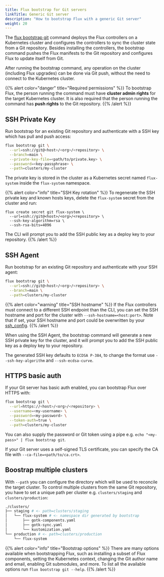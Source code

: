 ```yaml
---
title: Flux bootstrap for Git servers
linkTitle: Generic Git server
description: "How to bootstrap Flux with a generic Git server"
weight: 20
---
```


The [flux bootstrap git](/flux/cmd/flux_bootstrap_git/) command deploys the Flux controllers
on a Kubernetes cluster and configures the controllers to sync the cluster state from a Git repository.
Besides installing the controllers, the bootstrap command pushes the Flux manifests to the Git repository
and configures Flux to update itself from Git.

After running the bootstrap command, any operation on the cluster (including Flux upgrades)
can be done via Git push, without the need to connect to the Kubernetes cluster.

{{% alert color="danger" title="Required permissions" %}}
To bootstrap Flux, the person running the command must have **cluster admin rights** for the target Kubernetes cluster.
It is also required that the person running the command has **push rights** to the Git repository.
{{% /alert %}}

## SSH Private Key

Run bootstrap for an existing Git repository and authenticate with a SSH key which has pull and push access:

```sh
flux bootstrap git \
  --url=ssh://git@<host>/<org>/<repository> \
  --branch=main \
  --private-key-file=<path/to/private.key> \
  --password=<key-passphrase> \
  --path=clusters/my-cluster
```

The private key is stored in the cluster as a Kubernetes secret named `flux-system`
inside the `flux-system` namespace.

{{% alert color="info" title="SSH Key rotation" %}}
To regenerate the SSH private key and known hosts keys,
delete the `flux-system` secret from the cluster and run:

```shell
flux create secret git flux-system \
  --url=ssh://git@<host>/<org>/<repository> \
  --ssh-key-algorithm=rsa \
  --ssh-rsa-bits=4096
```

The CLI will prompt you to add the SSH public key as a deploy key to your repository.
{{% /alert %}}

## SSH Agent

Run bootstrap for an existing Git repository and authenticate with your SSH agent:

```sh
flux bootstrap git \
  --url=ssh://git@<host>/<org>/<repository> \
  --branch=main \
  --path=clusters/my-cluster
```

{{% alert color="warning" title="SSH hostname" %}}
If the Flux controllers must connect to a different SSH endpoint
than the CLI, you can set the SSH hostname and port for the cluster
with `--ssh-hostname=<host:port>`.
Note that if set, your SSH hostname and port could be overwritten by
your [ssh_config](https://linux.die.net/man/5/ssh_config).
{{% /alert %}}

When using the SSH Agent, the bootstrap command will generate a new SSH private key for the cluster, 
and it will prompt you to add the SSH public key as a deploy key to your repository.

The generated SSH key defaults to `ECDSA P-384`, to change the format use `--ssh-key-algorithm` and `--ssh-ecdsa-curve`.

## HTTPS basic auth

If your Git server has basic auth enabled, you can bootstrap Flux over HTTPS with:

```sh
flux bootstrap git \
  --url=https://<host>/<org>/<repository> \
  --username=<my-username> \
  --password=<my-password> \
  --token-auth=true \
  --path=clusters/my-cluster
```

You can also supply the password or Git token using a pipe e.g. `echo "<my-pass>" | flux bootstrap git`.

If your Git server uses a self-signed TLS certificate, you can specify the CA file with
`--ca-file=<path/to/ca.crt>`.

## Boostrap multiple clusters

With `--path` you can configure the directory which will be used to reconcile the target cluster.
To control multiple clusters from the same Git repository, you have to set a unique path per
cluster e.g. `clusters/staging` and `clusters/production`:

```sh
./clusters/
├── staging # <- path=clusters/staging
│   └── flux-system # <- namespace dir generated by bootstrap
│       ├── gotk-components.yaml
│       ├── gotk-sync.yaml
│       └── kustomization.yaml
└── production # <- path=clusters/production
    └── flux-system
```

{{% alert color="info" title="Bootstrap options" %}}
There are many options available when bootstrapping Flux, such as installing a subset of Flux components,
setting the Kubernetes context, changing the Git author name and email, enabling Git submodules, and more.
To list all the available options run `flux bootstrap git --help`.
{{% /alert %}}
